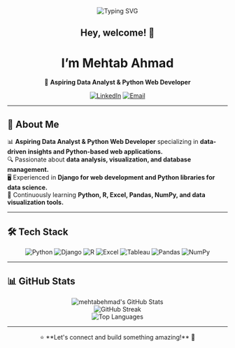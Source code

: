 <div align="center">

<img src="https://readme-typing-svg.herokuapp.com?size=25&center=true&vCenter=true&width=600&lines=Aspiring+Data+Analyst;Python+Web+Developer;SQL+%7C+R+%7C+Excel+%7C+Django+%7C+Pandas" alt="Typing SVG" />
  
  <h2>Hey, welcome! 👋</h2>
  <h1>I’m <strong>Mehtab Ahmad</strong></h1>
  <p>
    🚀 <strong>Aspiring Data Analyst & Python Web Developer</strong>
  </p>
  <p>
    <a href="https://www.linkedin.com/in/mehtabehmad" target="_blank"><img src="https://img.shields.io/badge/LinkedIn-0A66C2?style=for-the-badge&logo=linkedin&logoColor=white" alt="LinkedIn"></a>
    <a href="mailto:itsmehtabahmad@gmail.com" target="_blank"><img src="https://img.shields.io/badge/Email-D14836?style=for-the-badge&logo=gmail&logoColor=white" alt="Email"></a>
  </p>
  <hr>
</div>

## 🚀 About Me
📊 **Aspiring Data Analyst & Python Web Developer** specializing in **data-driven insights and Python-based web applications.**  
🔍 Passionate about **data analysis, visualization, and database management.**  
🖥️ Experienced in **Django for web development and Python libraries for data science.**  
📖 Continuously learning **Python, R, Excel, Pandas, NumPy, and data visualization tools.**  

---

## 🛠 Tech Stack
<p align="center">
  <img src="https://img.shields.io/badge/Python-3776AB?style=for-the-badge&logo=python&logoColor=white" alt="Python">
  <img src="https://img.shields.io/badge/Django-092E20?style=for-the-badge&logo=django&logoColor=white" alt="Django">
  <img src="https://img.shields.io/badge/R-276DC3?style=for-the-badge&logo=r&logoColor=white" alt="R">
  <img src="https://img.shields.io/badge/Excel-217346?style=for-the-badge&logo=microsoft-excel&logoColor=white" alt="Excel">
  <img src="https://img.shields.io/badge/Tableau-E97627?style=for-the-badge&logo=tableau&logoColor=white" alt="Tableau">
  <img src="https://img.shields.io/badge/Pandas-150458?style=for-the-badge&logo=pandas&logoColor=white" alt="Pandas">
  <img src="https://img.shields.io/badge/NumPy-013243?style=for-the-badge&logo=numpy&logoColor=white" alt="NumPy">
</p>

---

## 📊 GitHub Stats
<p align="center">
  <img src="https://github-readme-stats.vercel.app/api?username=mehtabehmad&show_icons=true&theme=tokyonight&hide_border=true" alt="mehtabehmad's GitHub Stats">
  <br>
  <img src="https://github-readme-streak-stats.herokuapp.com/?user=mehtabehmad&theme=tokyonight&hide_border=true" alt="GitHub Streak">
  <br>
  <img src="https://github-readme-stats.vercel.app/api/top-langs/?username=mehtabehmad&layout=compact&theme=tokyonight&hide_border=true" alt="Top Languages">
</p>

---
<p align="center">
  ⭐ **Let's connect and build something amazing!** 🚀
</p>
